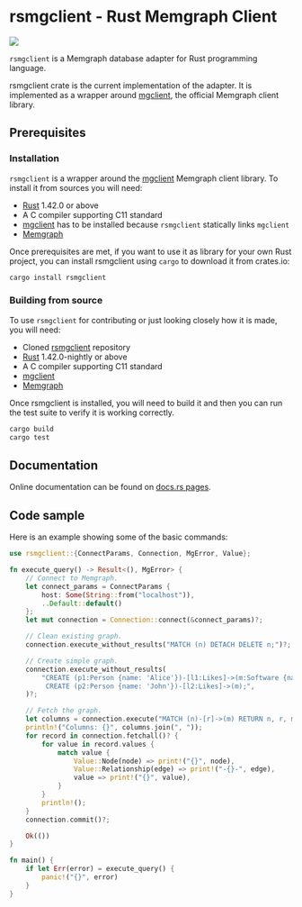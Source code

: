 # rsmgclient - Rust Memgraph Client

[![](https://github.com/memgraph/rsmgclient/workflows/CI/badge.svg)](https://github.com/memgraph/rsmgclient/actions)

`rsmgclient` is a Memgraph database adapter for Rust programming language.

rsmgclient crate is the current implementation of the adapter. It is
implemented as a wrapper around
[mgclient](https://github.com/memgraph/mgclient), the official Memgraph client
library.

## Prerequisites

### Installation

`rsmgclient` is a wrapper around the
[mgclient](https://github.com/memgraph/mgclient) Memgraph client library. To
install it from sources you will need:

- [Rust](https://doc.rust-lang.org/cargo/getting-started/installation.html)
  1.42.0 or above
- A C compiler supporting C11 standard
- [mgclient](https://github.com/memgraph/mgclient) has to be installed
  because `rsmgclient` statically links `mgclient`
- [Memgraph](https://docs.memgraph.com/memgraph/quick-start)

Once prerequisites are met, if you want to use it as library for your own Rust
project, you can install rsmgclient using `cargo` to download it from
crates.io:

```bash
cargo install rsmgclient
```

### Building from source

To use `rsmgclient` for contributing or just looking closely how it is made,
you will need:

- Cloned [rsmgclient](https://github.com/memgraph/rsmgclient) repository
- [Rust](https://doc.rust-lang.org/cargo/getting-started/installation.html)
  1.42.0-nightly or above
- A C compiler supporting C11 standard
- [mgclient](https://github.com/memgraph/mgclient)
- [Memgraph](https://docs.memgraph.com/memgraph/quick-start)

Once rsmgclient is installed, you will need to build it and then you can run
the test suite to verify it is working correctly.

```bash
cargo build
cargo test
```

## Documentation

Online documentation can be found on [docs.rs
pages](https://docs.rs/rsmgclient/).

## Code sample

Here is an example showing some of the basic commands:

```rust
use rsmgclient::{ConnectParams, Connection, MgError, Value};

fn execute_query() -> Result<(), MgError> {
    // Connect to Memgraph.
    let connect_params = ConnectParams {
        host: Some(String::from("localhost")),
        ..Default::default()
    };
    let mut connection = Connection::connect(&connect_params)?;

    // Clean existing graph.
    connection.execute_without_results("MATCH (n) DETACH DELETE n;")?;

    // Create simple graph.
    connection.execute_without_results(
        "CREATE (p1:Person {name: 'Alice'})-[l1:Likes]->(m:Software {name: 'Memgraph'}) \
         CREATE (p2:Person {name: 'John'})-[l2:Likes]->(m);",
    )?;

    // Fetch the graph.
    let columns = connection.execute("MATCH (n)-[r]->(m) RETURN n, r, m;", None)?;
    println!("Columns: {}", columns.join(", "));
    for record in connection.fetchall()? {
        for value in record.values {
            match value {
                Value::Node(node) => print!("{}", node),
                Value::Relationship(edge) => print!("-{}-", edge),
                value => print!("{}", value),
            }
        }
        println!();
    }
    connection.commit()?;

    Ok(())
}

fn main() {
    if let Err(error) = execute_query() {
        panic!("{}", error)
    }
}
```
